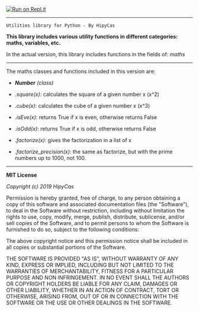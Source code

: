 [![Run on Repl.it](https://repl.it/badge/github/HipyCas/Utilities-Lib-Python)](https://repl.it/github/HipyCas/Utilities-Lib-Python)
****
`Utilities library for Python - By HipyCas`

**This library includes various utility functions in different categories: maths, variables, etc.**

In the actual version, this library includes functions in the fields of: _maths_
****

The maths classes and functions included in this version are:

- _**Number** (class)_
- _.square(x)_: calculates the square of a given number x (x^2)
- _.cube(x)_: calculates the cube of a given number x (x^3)
- _.isEve(x)_: returns True if x is even, otherwise returns False

- _.isOdd(x)_: returns True if x is odd, otherwise returns False
- _.factorize(x)_: gives the factorization in a list of x
- _.factorize_precision(x)_: the same as factorize, but with the prime numbers up to 1000, not 100.

****
**MIT License**

_Copyright (c) 2019 HipyCas_

Permission is hereby granted, free of charge, to any person obtaining a copy
of this software and associated documentation files (the "Software"), to deal
in the Software without restriction, including without limitation the rights
to use, copy, modify, merge, publish, distribute, sublicense, and/or sell
copies of the Software, and to permit persons to whom the Software is
furnished to do so, subject to the following conditions:

The above copyright notice and this permission notice shall be included in all
copies or substantial portions of the Software.

THE SOFTWARE IS PROVIDED "AS IS", WITHOUT WARRANTY OF ANY KIND, EXPRESS OR
IMPLIED, INCLUDING BUT NOT LIMITED TO THE WARRANTIES OF MERCHANTABILITY,
FITNESS FOR A PARTICULAR PURPOSE AND NON INFRINGEMENT. IN NO EVENT SHALL THE
AUTHORS OR COPYRIGHT HOLDERS BE LIABLE FOR ANY CLAIM, DAMAGES OR OTHER
LIABILITY, WHETHER IN AN ACTION OF CONTRACT, TORT OR OTHERWISE, ARISING FROM,
OUT OF OR IN CONNECTION WITH THE SOFTWARE OR THE USE OR OTHER DEALINGS IN THE
SOFTWARE.
